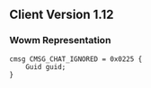 ## Client Version 1.12

### Wowm Representation
```rust,ignore
cmsg CMSG_CHAT_IGNORED = 0x0225 {
    Guid guid;    
}

```
